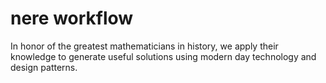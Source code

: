 # nere workflow 

In honor of the greatest mathematicians in history, we apply their knowledge to generate useful solutions using modern day technology and design patterns. 
